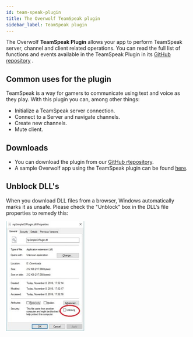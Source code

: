 ```yaml
---
id: team-speak-plugin
title: The Overwolf TeamSpeak plugin
sidebar_label: TeamSpeak plugin
---
```


The Overwolf **TeamSpeak Plugin** allows your app to perform TeamSpeak server, channel and client related operations. You can read the full list of functions and events available in the TeamSpeak Plugin in its [GitHub repository](https://github.com/overwolf/teamspeak-overwolf) .

## Common uses for the plugin

TeamSpeak is a way for gamers to communicate using text and voice as they play. With this plugin you can, among other things:

* Initialize a TeamSpeak server connection.
* Connect to a Server and navigate channels.
* Create new channels.
* Mute client.

## Downloads

* You can download the plugin from our [GitHub rtepository](https://github.com/overwolf/teamspeak-overwolf).
* A sample Overwolf app using the TeamSpeak plugin can be found [here](https://github.com/overwolf/teamspeak-overwolf/tree/master/sampleApp).

## Unblock DLL's

When you download DLL files from a browser, Windows automatically marks it as unsafe. Please check the "Unblock" box in the DLL’s file properties to remedy this:

![Unblock dll](../assets/unblock_dll.jpg)
